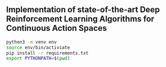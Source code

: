 ## Implementation of state-of-the-art Deep Reinforcement Learning Algorithms for Continuous Action Spaces

```bash
python3 -m venv env
source env/bin/activiate
pip install -r requirements.txt
export PYTHONPATH=$(pwd)
```

